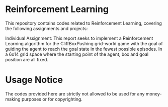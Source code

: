 # Reinforcement Learning

This repository contains codes related to Reinforcement Learning, covering the following assignments and projects:

Individual Assignment: This report seeks to implement a Reinforcement Learning algorithm for the CliffBoxPushing grid-world game with the goal of guiding the agent to reach the goal state in the fewest possible episodes. In a 6x14 grid space where the starting point of the agent, box and goal position are all fixed.

# Usage Notice

The codes provided here are strictly not allowed to be used for any money-making purposes or for copyrighting.
